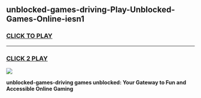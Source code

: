 
## unblocked-games-driving-Play-Unblocked-Games-Online-iesn1
<h3>
<a href="https://premium76.site?title=unblocked-games-driving&ref=24A">CLICK TO PLAY</a></h3>
<hr>

<h3>
<a href="https://premium76.site?title=unblocked-games-driving&ref=24A">CLICK 2 PLAY</a>
  
</h3>

<a href="https://premium76.site?title=unblocked-games-driving&ref=24A"><img src="https://clearcache.store/games.png"></a>


**unblocked-games-driving games unblocked: Your Gateway to Fun and Accessible Online Gaming**
